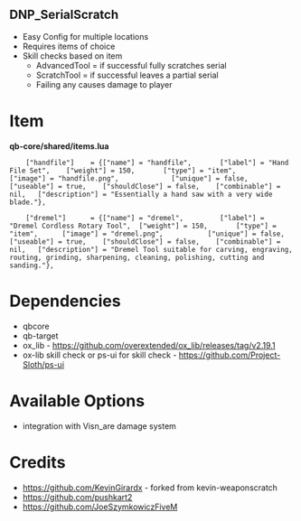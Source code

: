 ## DNP_SerialScratch
- Easy Config for multiple locations
- Requires items of choice
- Skill checks based on item 
	- AdvancedTool = if successful fully scratches serial 
	- ScratchTool = if successful leaves a partial serial
	- Failing any causes damage to player

# Item 
**qb-core/shared/items.lua**
```
	["handfile"]   	= {["name"] = "handfile", 		["label"] = "Hand File Set", 	["weight"] = 150, 		["type"] = "item", 		["image"] = "handfile.png", 			["unique"] = false,   	["useable"] = true,    ["shouldClose"] = false,    ["combinable"] = nil,   ["description"] = "Essentially a hand saw with a very wide blade."},
	
	["dremel"]   	= {["name"] = "dremel", 		["label"] = "Dremel Cordless Rotary Tool", 	["weight"] = 150, 		["type"] = "item", 		["image"] = "dremel.png", 			["unique"] = false,   	["useable"] = true,    ["shouldClose"] = false,    ["combinable"] = nil,   ["description"] = "Dremel Tool suitable for carving, engraving, routing, grinding, sharpening, cleaning, polishing, cutting and sanding."},
```
# Dependencies
- qbcore
- qb-target
- ox_lib - https://github.com/overextended/ox_lib/releases/tag/v2.19.1
- ox-lib skill check or ps-ui for skill check - https://github.com/Project-Sloth/ps-ui

# Available Options
- integration with Visn_are damage system

# Credits
- https://github.com/KevinGirardx - forked from kevin-weaponscratch
- https://github.com/pushkart2
- https://github.com/JoeSzymkowiczFiveM
